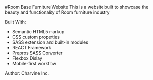 #Room Base Furniture Website
This is a website built to showcase the beauty and functionality of Room furniture 
industry 

Built With:
- Semantic HTML5 markup
- CSS custom properties
- SASS extension and built-in modules
- REACT Framework
- Prepros SASS Converter
- Flexbox Dislay
- Mobile-first workflow


Author:
Charvine Inc. 